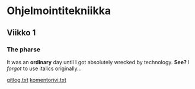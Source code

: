 # Ohjelmointitekniikka
## Viikko 1
### The pharse
It was an **ordinary** day until I got absolutely wrecked by technology. 
**See?** I *forgot* to use italics originally...

[gitlog.txt](https://github.com/ljunjoel/ot-harjoitustyo/blob/master/laskarit/gitlog.txt)
[komentorivi.txt](https://github.com/ljunjoel/ot-harjoitustyo/blob/master/laskarit/komentorivi.txt)
